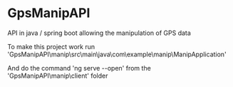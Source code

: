 # GpsManipAPI
API in java / spring boot allowing the manipulation of GPS data


To make this project work run 'GpsManipAPI\manip\src\main\java\com\example\manip\ManipApplication'

And do the command 'ng serve --open' from the 'GpsManipAPI\manip\client' folder

